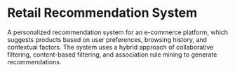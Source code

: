 # Retail Recommendation System

A personalized recommendation system for an e-commerce platform, which suggests products based on user preferences, browsing history, and contextual factors. The system uses a hybrid approach of collaborative filtering, content-based filtering, and association rule mining to generate recommendations.
